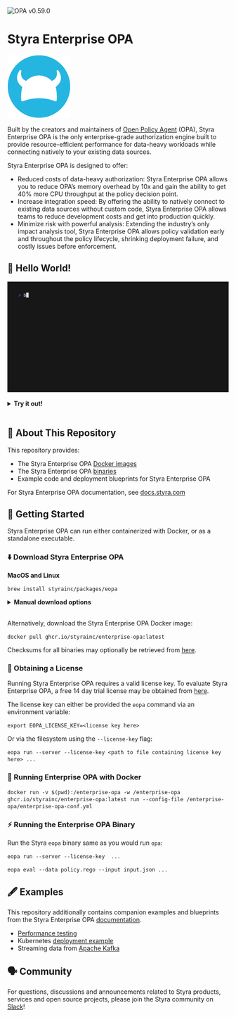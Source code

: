 ![OPA v0.59.0](https://img.shields.io/endpoint?url=https://openpolicyagent.org/badge-endpoint/v0.59.0)


# Styra Enterprise OPA

![Styra](./content/img/logo.png)

Built by the creators and maintainers of [Open Policy Agent](https://www.openpolicyagent.org/) (OPA), Styra Enterprise OPA is the only enterprise-grade authorization engine built to provide resource-efficient performance for data-heavy workloads while connecting natively to your existing data sources.

Styra Enterprise OPA is designed to offer:

- Reduced costs of data-heavy authorization: Styra Enterprise OPA allows you to reduce OPA’s memory overhead by 10x and gain the ability to get 40% more CPU throughput at the policy decision point.
- Increase integration speed: By offering the ability to natively connect to existing data sources without custom code, Styra Enterprise OPA allows teams to reduce development costs and get into production quickly.
- Minimize risk with powerful analysis: Extending the industry’s only impact analysis tool, Styra Enterprise OPA allows policy validation early and throughout the policy lifecycle, shrinking deployment failure, and costly issues before enforcement.

## 👋 Hello World!

![Hello World](./content/img/helloworld.gif)

<details>
  <summary><strong>Try it out!</strong></summary>

1. `brew install styrainc/packages/eopa`
2. `export EOPA_LICENSE_KEY=<your license key>`
3. `eopa run -s https://dl.styra.com/enterprise-opa/bundle-enterprise-opa-400.tar.gz`
4. `curl 'http://localhost:8181/metrics/alloc_bytes?pretty=true'`

To compare with OPA:

1. `opa run -s -a localhost:8282 https://dl.styra.com/enterprise-opa/bundle-opa-400.tar.gz`
2. `curl 'http://localhost:8282/metrics/alloc_bytes?pretty=true'`

Note: both Styra Enterprise OPA and OPA will show "peak" memory usage if queried just after
launch, so waiting a few minutes before checking the metrics will provide numbers
closer to real-world use.

</details><br/>

## 📖 About This Repository

This repository provides:

* The Styra Enterprise OPA [Docker images](https://github.com/StyraInc/enterprise-opa/pkgs/container/enterprise-opa)
* The Styra Enterprise OPA [binaries](https://github.com/StyraInc/enterprise-opa/releases/)
* Example code and deployment blueprints for Styra Enterprise OPA

For Styra Enterprise OPA documentation, see [docs.styra.com](https://docs.styra.com/enterprise-opa)

## 🏃 Getting Started

Styra Enterprise OPA can run either containerized with Docker, or as a standalone executable.

### ⬇️ Download Styra Enterprise OPA

**MacOS and Linux**
```shell
brew install styrainc/packages/eopa
```

<details>
  <summary><strong>Manual download options</strong></summary>

**MacOS (Apple Silicon)**
```shell
curl -L -o eopa "https://github.com/StyraInc/enterprise-opa/releases/latest/download/eopa_Darwin_arm64"
xattr -d com.apple.quarantine eopa
chmod +x eopa
```

**MacOS (x86_64)**
```shell
curl -L -o eopa "https://github.com/StyraInc/enterprise-opa/releases/latest/download/eopa_Darwin_x86_64"
xattr -d com.apple.quarantine eopa
chmod +x eopa
```

**Linux (x86_64)**
```shell
curl -L -o eopa "https://github.com/StyraInc/enterprise-opa/releases/latest/download/eopa_Linux_x86_64"
chmod +x eopa
```

**Windows**
```shell
curl.exe -L -o eopa.exe "https://github.com/StyraInc/enterprise-opa/releases/latest/download/eopa_Windows_x86_64.exe"
```

See all versions, and checksum files, at the Styra Enterprise OPA [releases](https://github.com/StyraInc/enterprise-opa/releases/) page.

</details><br/>


Alternatively, download the Styra Enterprise OPA Docker image:

```shell
docker pull ghcr.io/styrainc/enterprise-opa:latest
```

Checksums for all binaries may optionally be retrieved from [here](https://github.com/StyraInc/enterprise-opa/releases/latest/download/checksums.txt).

### 🔑 Obtaining a License

Running Styra Enterprise OPA requires a valid license key. To evaluate Styra Enterprise OPA, a free 14 day trial license may be obtained from [here](https://www.styra.com/free-trial-14/?utm_medium=community_u&utm_source=github).

The license key can either be provided the `eopa` command via an environment variable:

```shell
export EOPA_LICENSE_KEY=<license key here>
```

Or via the filesystem using the `--license-key` flag:

```shell
eopa run --server --license-key <path to file containing license key here> ...
```

### 🐳 Running Enterprise OPA with Docker

```shell
docker run -v $(pwd):/enterprise-opa -w /enterprise-opa ghcr.io/styrainc/enterprise-opa:latest run --config-file /enterprise-opa/enterprise-opa-conf.yml
```

### ⚡ Running the Enterprise OPA Binary

Run the Styra `eopa` binary same as you would run `opa`:

```shell
eopa run --server --license-key  ...
```

```shell
eopa eval --data policy.rego --input input.json ...
```

## 🖋️ Examples

This repository additionally contains companion examples and blueprints from the Styra Enterprise OPA [documentation](https://docs.styra.com/enterprise-opa).

- [Performance testing](/examples/performance-testing/)
- Kubernetes [deployment example](/examples/kubernetes/)
- Streaming data from [Apache Kafka](/examples/kafka/)

## 🗣️ Community

For questions, discussions and announcements related to Styra products, services and open source projects, please join the Styra community on [Slack](https://communityinviter.com/apps/styracommunity/signup)!
